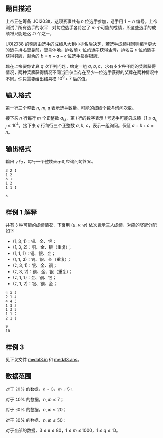 ## 题目描述

上帝正在筹备 UOI2038，这项赛事共有 $n$ 位选手参加，选手用 $1\sim n$ 编号。上帝测试了所有选手的水平，对每位选手各给定了 $m$ 个可能的成绩，即这些选手的成绩将只能是这 $m$ 个之一。

UOI2038 的奖牌由选手的成绩从大到小排名后决定，若选手成绩相同则编号更大的选手排名更靠前。更具体地，排名前 $a$ 位的选手获得金牌，排名后 $c$ 位的选手获得铜牌，剩余的 $b=n-a-c$ 位选手获得银牌。

现在上帝要你计算 $q$ 次下列问题：给定一组 $a,\ b,\ c$，求有多少种不同的奖牌获得情况，两种奖牌获得情况不同当且仅当存在至少一位选手获得的奖牌在两种情况中不同。你只需要给出结果模 $10^9+7$ 后的值。

## 输入格式

第一行三个整数 $n,\ m,\ q$ 表示选手数量、可能的成绩个数与询问次数。

接下来 $n$ 行每行 $m$ 个正整数 $a_{i,j}$，第 $i$ 行的数字表示 $i$ 号选手可能的成绩（$1\leq a_{i,j}\leq 10^4$。接下来 $q$ 行每行三个正整数 $a,\ b,\ c$，表示一组询问。保证 $a+b+c=n$。

## 输出格式

输出 $q$ 行，每行一个整数表示对应询问的答案。

```input1
3 2 1
1 2
3 1
1 2
1 1 1
```

```output1
5
```

## 样例 1 解释

共有 $8$ 种可能的成绩情况，下面用 $(u,\ v,\ w)$ 依次表示三人成绩，对应的奖牌分配如下：

- $(1,\ 3,\ 1)$：铜、金、银；
- $(1,\ 3,\ 2)$：铜、金、银（重复）；
- $(1,\ 1,\ 1)$：铜、银、金；
- $(1,\ 1,\ 2)$：铜、银、金（重复）；
- $(2,\ 3,\ 1)$：银、金、铜；
- $(2,\ 3,\ 2)$：铜、金、银（重复）；
- $(2,\ 1,\ 1)$：金、铜、银；
- $(2,\ 1,\ 2)$：银、铜、金；

```input2
4 3 2
2 1 4
4 4 3
1 3 3
1 3 2
1 1 2
2 1 1
```

```output2
9
10
```

## 样例 3

见下发文件 [medal3.in](file://medal3.in) 和 [medal3.ans](file://medal3.ans)。

## 数据范围

对于 $20\%$ 的数据，$n=3$，$m\leq 5$；

对于 $40\%$ 的数据，$n,\ m\leq 7$；

对于 $60\%$ 的数据，$n,\ m\leq 20$；

对于 $80\%$ 的数据，$n,\ m\leq 50$；

对于全部的数据，$3\leq n\leq 80$，$1\leq m\leq 1000$，$1\leq q\leq 10$。